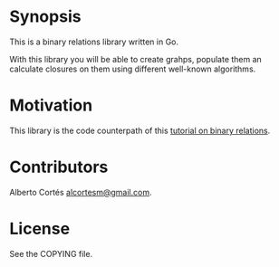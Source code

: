 # Synopsis

This is a binary relations library written in Go.

With this library you will be able to create grahps, populate them an calculate
closures on them using different well-known algorithms.

# Motivation

This library is the code counterpath of this [tutorial on binary relations](https://github.com/alcortesm/binary-relations).

# Contributors

Alberto Cortés <alcortesm@gmail.com>.

# License

See the COPYING file.
